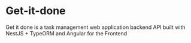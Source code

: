 # Get-it-done
Get it done is a task management web application backend API  built with NestJS + TypeORM  and Angular for the Frontend
